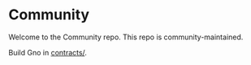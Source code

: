 # Community

Welcome to the Community repo. This repo is community-maintained.

Build Gno in [contracts/](./contracts).

